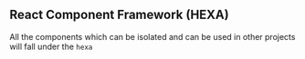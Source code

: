## React Component Framework (HEXA)

All the components which can be isolated and can be used in other projects will fall under the `hexa`